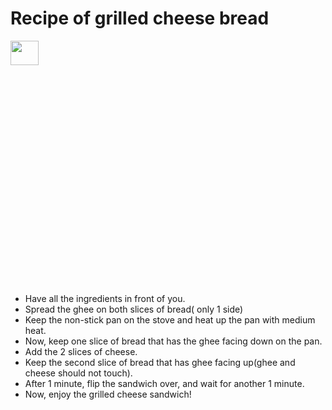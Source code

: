 # Recipe of grilled cheese bread

<img src="https://thecookful.com/wp-content/uploads/2016/03/How-to-grilled-cheese-DSC_5254-portrait-680.jpg" width=30% height=10%>

* Have all the ingredients in front of you.
* Spread the ghee on both slices of bread( only 1 side)
* Keep the non-stick pan on the stove and heat up the pan with medium heat.
* Now, keep one slice of bread that has the ghee facing down on the pan.
* Add the 2 slices of cheese.
* Keep the second slice of bread that has ghee facing up(ghee and cheese should not touch).
* After 1 minute, flip the sandwich over, and wait for another 1 minute.
* Now, enjoy the grilled cheese sandwich!

